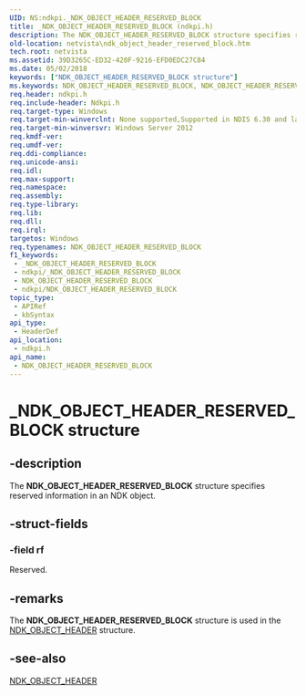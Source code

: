 ```yaml
---
UID: NS:ndkpi._NDK_OBJECT_HEADER_RESERVED_BLOCK
title: _NDK_OBJECT_HEADER_RESERVED_BLOCK (ndkpi.h)
description: The NDK_OBJECT_HEADER_RESERVED_BLOCK structure specifies reserved information in an NDK object.
old-location: netvista\ndk_object_header_reserved_block.htm
tech.root: netvista
ms.assetid: 39D3265C-ED32-420F-9216-EFD0EDC27C84
ms.date: 05/02/2018
keywords: ["NDK_OBJECT_HEADER_RESERVED_BLOCK structure"]
ms.keywords: NDK_OBJECT_HEADER_RESERVED_BLOCK, NDK_OBJECT_HEADER_RESERVED_BLOCK structure [Network Drivers Starting with Windows Vista], PNDK_OBJECT_HEADER_RESERVED_BLOCK, PNDK_OBJECT_HEADER_RESERVED_BLOCK structure pointer [Network Drivers Starting with Windows Vista], _NDK_OBJECT_HEADER_RESERVED_BLOCK, ndkpi/NDK_OBJECT_HEADER_RESERVED_BLOCK, ndkpi/PNDK_OBJECT_HEADER_RESERVED_BLOCK, netvista.ndk_object_header_reserved_block
req.header: ndkpi.h
req.include-header: Ndkpi.h
req.target-type: Windows
req.target-min-winverclnt: None supported,Supported in NDIS 6.30 and later.
req.target-min-winversvr: Windows Server 2012
req.kmdf-ver: 
req.umdf-ver: 
req.ddi-compliance: 
req.unicode-ansi: 
req.idl: 
req.max-support: 
req.namespace: 
req.assembly: 
req.type-library: 
req.lib: 
req.dll: 
req.irql: 
targetos: Windows
req.typenames: NDK_OBJECT_HEADER_RESERVED_BLOCK
f1_keywords:
 - _NDK_OBJECT_HEADER_RESERVED_BLOCK
 - ndkpi/_NDK_OBJECT_HEADER_RESERVED_BLOCK
 - NDK_OBJECT_HEADER_RESERVED_BLOCK
 - ndkpi/NDK_OBJECT_HEADER_RESERVED_BLOCK
topic_type:
 - APIRef
 - kbSyntax
api_type:
 - HeaderDef
api_location:
 - ndkpi.h
api_name:
 - NDK_OBJECT_HEADER_RESERVED_BLOCK
---
```


# _NDK_OBJECT_HEADER_RESERVED_BLOCK structure


## -description

The <b>NDK_OBJECT_HEADER_RESERVED_BLOCK</b> structure specifies reserved information in an NDK object.

## -struct-fields

### -field rf

Reserved.

## -remarks

The <b>NDK_OBJECT_HEADER_RESERVED_BLOCK</b> structure is used in the <a href="/windows-hardware/drivers/ddi/ndkpi/ns-ndkpi-_ndk_object_header">NDK_OBJECT_HEADER</a> structure.

## -see-also

<a href="/windows-hardware/drivers/ddi/ndkpi/ns-ndkpi-_ndk_object_header">NDK_OBJECT_HEADER</a>